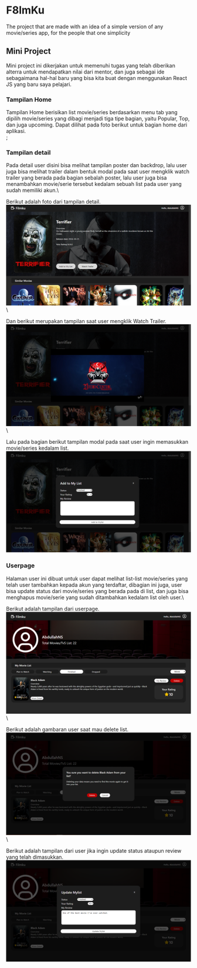 # F8lmKu

The project that are made with an idea of a simple version of any movie/series app, for the people that one simplicity

## Mini Project

Mini project ini dikerjakan untuk memenuhi tugas yang telah diberikan alterra untuk mendapatkan nilai dari mentor, dan juga sebagai ide sebagaimana hal-hal baru yang bisa kita buat dengan menggunakan React JS yang baru saya pelajari.

### Tampilan Home

Tampilan Home berisikan list movie/series berdasarkan menu tab yang dipilih movie/series yang dibagi menjadi tiga tipe bagian, yaitu Popular, Top, dan juga upcoming. Dapat dilihat pada foto berikut untuk bagian home dari aplikasi.\
[](./screenshot/HomePage.png);

### Tampilan detail

Pada detail user disini bisa melihat tampilan poster dan backdrop, lalu user juga bisa melihat trailer dalam bentuk modal pada saat user mengklik watch trailer yang berada pada bagian sebalah poster, lalu user juga bisa menambahkan movie/serie tersebut kedalam sebuah list pada user yang sudah memiliki akun.\

Berikut adalah foto dari tampilan detail.\
![](./screenshot/DetailPage.png)\

Dan berikut merupakan tampilan saat user mengklik Watch Trailer.\
![](./screenshot/DetailPageTrailerModal.png)\

Lalu pada bagian berikut tampilan modal pada saat user ingin memasukkan movie/series kedalam list.\
![](./screenshot/DetailPageAddListModal.png)


### Userpage

Halaman user ini dibuat untuk user dapat melihat list-list movie/series yang telah user tambahkan kepada akun yang terdaftar, dibagian ini juga, user bisa update status dari movie/series yang berada pada di list, dan juga bisa menghapus movie/serie yang sudah ditambahkan kedalam list oleh user.\

Berikut adalah tampilan dari userpage.\
![](./screenshot/UserPage.png)\

Berikut adalah gambaran user saat mau delete list.\
![](./screenshot/userPageDeleteModal.png)\

Berikut adalah tampilan dari user jika ingin update status ataupun review yang telah dimasukkan.\
![](./screenshot/userPageUpdateModal.png)